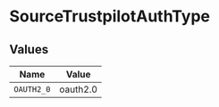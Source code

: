 # SourceTrustpilotAuthType


## Values

| Name       | Value      |
| ---------- | ---------- |
| `OAUTH2_0` | oauth2.0   |